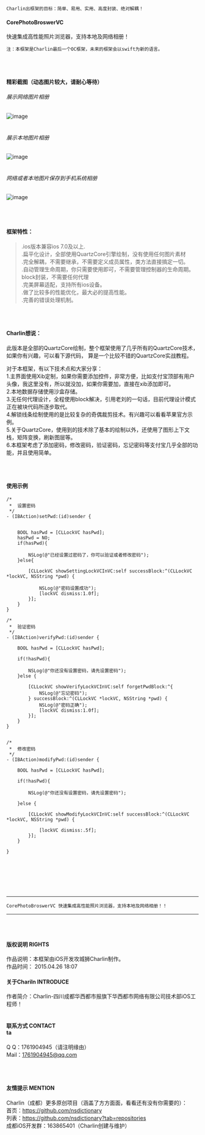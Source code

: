 

    Charlin出框架的目标：简单、易用、实用、高度封装、绝对解耦！

#### CorePhotoBroswerVC
快速集成高性能照片浏览器，支持本地及网络相册！<br />

    注：本框架是Charlin最后一个OC框架，未来的框架会以swift为新的语言。



<br /><br />
#### 精彩截图（动态图片较大，请耐心等待）<br />

###### 展示网络图片相册<br />
![image](./CorePhotoBroswerVC/show/1.gif)<br /><br />

###### 展示本地图片相册<br />
![image](./CorePhotoBroswerVC/show/2.gif)<br /><br />

###### 网络或者本地图片保存到手机系统相册<br />
![image](./CorePhotoBroswerVC/show/3.gif)<br /><br />
<br /><br />


#### 框架特性：<br />
>.ios版本兼容ios 7.0及以上.<br />
>.扁平化设计，全部使用QuartzCore引擎绘制，没有使用任何图片素材<br />
>.完全解耦，不需要继承，不需要定义成员属性，类方法直接搞定一切。<br />
>.自动管理生命周期，你只需要使用即可，不需要管理控制器的生命周期。<br />
>block封装，不需要任何代理<br />
>.完美屏幕适配，支持所有ios设备。<br />
>.做了比较多的性能优化，最大必的提高性能。<br />
>.完善的错误处理机制。<br />

<br /><br />
#### Charlin想说：<br />
此版本是全部的QuartzCore绘制，整个框架使用了几乎所有的QuartzCore技术，如果你有兴趣，可以看下源代码，
算是一个比较不错的QuartzCore实战教程。

对于本框架，有以下技术点和大家分享：<br />
1.主界面使用Xib定制，如果你需要添加控件，非常方便，比如支付宝顶部有用户头像，我这里没有，所以就没加，如果你需要加，直接在xib添加即可。<br />
2.本地数据存储使用沙盒存储。<br />
3.无任何代理设计，全程使用block解决，引用老刘的一句话，目前代理设计模式正在被块代码所逐步取代。<br />
4.解锁线条绘制使用的是比较复杂的奇偶裁剪技术。有兴趣可以看看苹果官方示例。<br />
5.关于QuartzCore，使用到的技术除了基本的绘制以外，还使用了图形上下文栈，矩阵变换，刷新图层等。<br />
6.本框架考虑了添加密码，修改密码，验证密码，忘记密码等支付宝几乎全部的功能，并且使用简单。<br />





<br /><br />

#### 使用示例
    
    /*
     *  设置密码
     */
    - (IBAction)setPwd:(id)sender {
        
        
        BOOL hasPwd = [CLLockVC hasPwd];
        hasPwd = NO;
        if(hasPwd){
            
            NSLog(@"已经设置过密码了，你可以验证或者修改密码");
        }else{
            
            [CLLockVC showSettingLockVCInVC:self successBlock:^(CLLockVC *lockVC, NSString *pwd) {
                
                NSLog(@"密码设置成功");
                [lockVC dismiss:1.0f];
            }];
        }
    }

    /*
     *  验证密码
     */
    - (IBAction)verifyPwd:(id)sender {
        
        BOOL hasPwd = [CLLockVC hasPwd];
        
        if(!hasPwd){
            
            NSLog(@"你还没有设置密码，请先设置密码");
        }else {
            
            [CLLockVC showVerifyLockVCInVC:self forgetPwdBlock:^{
                NSLog(@"忘记密码");
            } successBlock:^(CLLockVC *lockVC, NSString *pwd) {
                NSLog(@"密码正确");
                [lockVC dismiss:1.0f];
            }];
        }
    }


    /*
     *  修改密码
     */
    - (IBAction)modifyPwd:(id)sender {
        
        BOOL hasPwd = [CLLockVC hasPwd];
        
        if(!hasPwd){
            
            NSLog(@"你还没有设置密码，请先设置密码");
            
        }else {
            
            [CLLockVC showModifyLockVCInVC:self successBlock:^(CLLockVC *lockVC, NSString *pwd) {
                
                [lockVC dismiss:.5f];
            }];
        }

    }


  
  <br /><br />

  

<br /><br />

-----
    CorePhotoBroswerVC 快速集成高性能照片浏览器，支持本地及网络相册！！
-----

<br /><br />




#### 版权说明 RIGHTS <br />
作品说明：本框架由iOS开发攻城狮Charlin制作。<br />
作品时间： 2015.04.26 18:07<br />
#### 关于Chariln INTRODUCE <br />
作者简介：Charlin-四川成都华西都市报旗下华西都市网络有限公司技术部iOS工程师！<br /><br />


#### 联系方式 CONTACT <br />ta
Q    Q：1761904945（请注明缘由）<br />
Mail：1761904945@qq.com<br />

<br /><br />
#### 友情提示 MENTION<br />
Charlin（成都）更多原创项目（涵盖了方方面面，看看还有没有你需要的）：<br />
首页：https://github.com/nsdictionary<br />
列表：https://github.com/nsdictionary?tab=repositories<br />
成都iOS开发群：163865401（Charlin创建与维护）<br />
